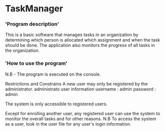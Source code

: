 # TaskManager
### 'Program description'
This is a basic software that manages tasks in an organization by determining which person is
allocated which assignment and when the task should be done. 
The application also monitors the progress of all tasks in the organization.
 
### 'How to use the program'
N.B - The program is executed on the console.

Restrictions and Constrains 
A new user may only be registered by the administrator.
administrato user information 
username : admin
password : admin

The system is only accessible to registered users.

Except for enrolling another user, any registered user can use the system to
monitor the overall tasks and for other reasons.
N.B To access the system as a user, look in the user file for any user's login information.
 
 
